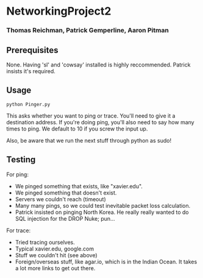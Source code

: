 # NetworkingProject2
### Thomas Reichman, Patrick Gemperline, Aaron Pitman
## Prerequisites

None. Having 'sl' and 'cowsay' installed is highly reccommended. Patrick insists it's required.

## Usage

`python Pinger.py`

This asks whether you want to ping or trace. You'll need to give it a destination address. If you're doing ping, you'll also need to say how many times to ping. We default to 10 if you screw the input up.

Also, be aware that we run the next stuff through python as sudo!

## Testing
For ping:
  * We pinged something that exists, like "xavier.edu".
  * We pinged something that doesn't exist.
  * Servers we couldn't reach (timeout)
  * Many many pings, so we could test inevitable packet loss calculation.
  * Patrick insisted on pinging North Korea. He really really wanted to do SQL injection for the DROP Nuke; pun...

For trace:
  * Tried tracing ourselves.
  * Typical xavier.edu, google.com
  * Stuff we couldn't hit (see above)
  * Foreign/overseas stuff, like agar.io, which is in the Indian Ocean. It takes a lot more links to get out there.
